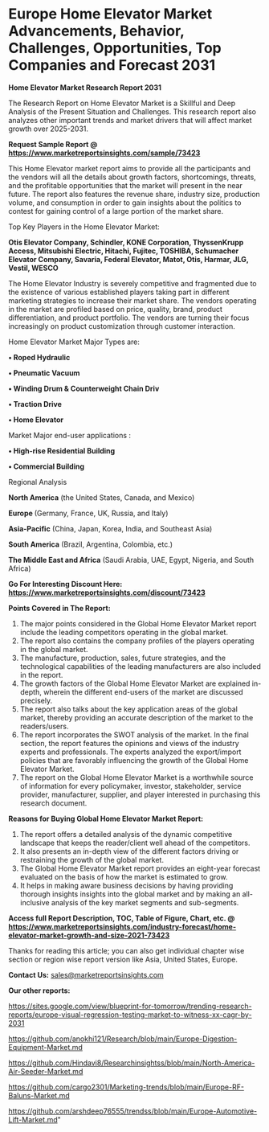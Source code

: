# Europe Home Elevator Market Advancements, Behavior, Challenges, Opportunities, Top Companies and Forecast 2031

<strong>Home Elevator Market Research Report 2031</strong>

The Research Report on Home Elevator Market is a Skillful and Deep Analysis of the Present Situation and Challenges. This research report also analyzes other important trends and market drivers that will affect market growth over 2025-2031.

<strong>Request Sample Report @ <a href=https://www.marketreportsinsights.com/sample/73423>https://www.marketreportsinsights.com/sample/73423</a></strong>

This Home Elevator market report aims to provide all the participants and the vendors will all the details about growth factors, shortcomings, threats, and the profitable opportunities that the market will present in the near future. The report also features the revenue share, industry size, production volume, and consumption in order to gain insights about the politics to contest for gaining control of a large portion of the market share.

Top Key Players in the Home Elevator Market:

<strong>Otis Elevator Company, Schindler, KONE Corporation, ThyssenKrupp Access, Mitsubishi Electric, Hitachi, Fujitec, TOSHIBA, Schumacher Elevator Company, Savaria, Federal Elevator, Matot, Otis, Harmar, JLG, Vestil, WESCO</strong>

The Home Elevator Industry is severely competitive and fragmented due to the existence of various established players taking part in different marketing strategies to increase their market share. The vendors operating in the market are profiled based on price, quality, brand, product differentiation, and product portfolio. The vendors are turning their focus increasingly on product customization through customer interaction.

Home Elevator Market Major Types are:

<strong>• Roped Hydraulic

• Pneumatic Vacuum

• Winding Drum & Counterweight Chain Driv

• Traction Drive

• Home Elevator</strong>

Market Major end-user applications :

<strong>• High-rise Residential Building

• Commercial Building</strong>

Regional Analysis

</u><strong><b>North America</b></strong> (the United States, Canada, and Mexico)

<strong><b>Europe </b></strong>(Germany, France, UK, Russia, and Italy)

<strong><b>Asia-Pacific</b></strong> (China, Japan, Korea, India, and Southeast Asia)

<strong><b>South America</b></strong> (Brazil, Argentina, Colombia, etc.)

<strong><b>The Middle East and Africa</b></strong> (Saudi Arabia, UAE, Egypt, Nigeria, and South Africa)

<strong>Go For Interesting Discount Here: <a href=https://www.marketreportsinsights.com/discount/73423>https://www.marketreportsinsights.com/discount/73423</a></strong>

<strong>Points Covered in The Report:</strong>
<ol>
  <li>The major points considered in the Global Home Elevator Market report include the leading competitors operating in the global market.</li>
  <li>The report also contains the company profiles of the players operating in the global market.</li>
  <li>The manufacture, production, sales, future strategies, and the technological capabilities of the leading manufacturers are also included in the report.</li>
  <li>The growth factors of the Global Home Elevator Market are explained in-depth, wherein the different end-users of the market are discussed precisely.</li>
  <li>The report also talks about the key application areas of the global market, thereby providing an accurate description of the market to the readers/users.</li>
  <li>The report incorporates the SWOT analysis of the market. In the final section, the report features the opinions and views of the industry experts and professionals. The experts analyzed the export/import policies that are favorably influencing the growth of the Global Home Elevator Market.</li>
  <li>The report on the Global Home Elevator Market is a worthwhile source of information for every policymaker, investor, stakeholder, service provider, manufacturer, supplier, and player interested in purchasing this research document.</li>
</ol>
<strong>Reasons for Buying Global Home Elevator Market Report:</strong>

<ol>
  <li>The report offers a detailed analysis of the dynamic competitive landscape that keeps the reader/client well ahead of the competitors.</li>
  <li>It also presents an in-depth view of the different factors driving or restraining the growth of the global market.</li>
  <li>The Global Home Elevator Market report provides an eight-year forecast evaluated on the basis of how the market is estimated to grow.</li>
  <li>It helps in making aware business decisions by having providing thorough insights insights into the global market and by making an all-inclusive analysis of the key market segments and sub-segments.</li>
</ol>
<strong>Access full Report Description, TOC, Table of Figure, Chart, etc. @ <a href=https://www.marketreportsinsights.com/industry-forecast/home-elevator-market-growth-and-size-2021-73423>https://www.marketreportsinsights.com/industry-forecast/home-elevator-market-growth-and-size-2021-73423</a></strong>


Thanks for reading this article; you can also get individual chapter wise section or region wise report version like Asia, United States, Europe.

<strong>Contact Us:</strong>
sales@marketreportsinsights.com

<strong>Our other reports:</strong>

<a href=https://sites.google.com/view/blueprint-for-tomorrow/trending-research-reports/europe-visual-regression-testing-market-to-witness-xx-cagr-by-2031>https://sites.google.com/view/blueprint-for-tomorrow/trending-research-reports/europe-visual-regression-testing-market-to-witness-xx-cagr-by-2031</a>

<a href=https://github.com/anokhi121/Research/blob/main/Europe-Digestion-Equipment-Market.md>https://github.com/anokhi121/Research/blob/main/Europe-Digestion-Equipment-Market.md</a>

<a href=https://github.com/Hindavi8/Researchinsightss/blob/main/North-America-Air-Seeder-Market.md>https://github.com/Hindavi8/Researchinsightss/blob/main/North-America-Air-Seeder-Market.md</a>

<a href=https://github.com/cargo2301/Marketing-trends/blob/main/Europe-RF-Baluns-Market.md>https://github.com/cargo2301/Marketing-trends/blob/main/Europe-RF-Baluns-Market.md</a>

<a href=https://github.com/arshdeep76555/trendss/blob/main/Europe-Automotive-Lift-Market.md>https://github.com/arshdeep76555/trendss/blob/main/Europe-Automotive-Lift-Market.md</a>"
